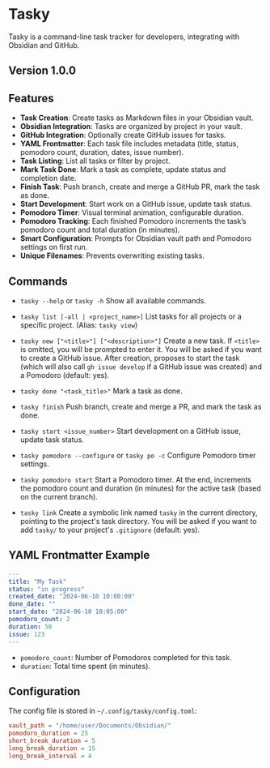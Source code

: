 # Tasky

Tasky is a command-line task tracker for developers, integrating with Obsidian and GitHub.

## Version 1.0.0

## Features

- **Task Creation**: Create tasks as Markdown files in your Obsidian vault.
- **Obsidian Integration**: Tasks are organized by project in your vault.
- **GitHub Integration**: Optionally create GitHub issues for tasks.
- **YAML Frontmatter**: Each task file includes metadata (title, status, pomodoro count, duration, dates, issue number).
- **Task Listing**: List all tasks or filter by project.
- **Mark Task Done**: Mark a task as complete, update status and completion date.
- **Finish Task**: Push branch, create and merge a GitHub PR, mark the task as done.
- **Start Development**: Start work on a GitHub issue, update task status.
- **Pomodoro Timer**: Visual terminal animation, configurable duration.
- **Pomodoro Tracking**: Each finished Pomodoro increments the task’s pomodoro count and total duration (in minutes).
- **Smart Configuration**: Prompts for Obsidian vault path and Pomodoro settings on first run.
- **Unique Filenames**: Prevents overwriting existing tasks.

## Commands

- `tasky --help` or `tasky -h`
  Show all available commands.

- `tasky list [-all | <project_name>]`
  List tasks for all projects or a specific project. (Alias: `tasky view`)

- `tasky new ["<title>"] ["<description>"]`
  Create a new task. If `<title>` is omitted, you will be prompted to enter it. You will be asked if you want to create a GitHub issue. After creation, proposes to start the task (which will also call `gh issue develop` if a GitHub issue was created) and a Pomodoro (default: yes).

- `tasky done "<task_title>"`
  Mark a task as done.

- `tasky finish`
  Push branch, create and merge a PR, and mark the task as done.

- `tasky start <issue_number>`
  Start development on a GitHub issue, update task status.

- `tasky pomodoro --configure` or `tasky po -c`
  Configure Pomodoro timer settings.

- `tasky pomodoro start`
  Start a Pomodoro timer. At the end, increments the pomodoro count and duration (in minutes) for the active task (based on the current branch).

- `tasky link`
  Create a symbolic link named `tasky` in the current directory, pointing to the project's task directory. You will be asked if you want to add `tasky/` to your project's `.gitignore` (default: yes).

## YAML Frontmatter Example

```yaml
---
title: "My Task"
status: "in progress"
created_date: "2024-06-10 10:00:00"
done_date: ""
start_date: "2024-06-10 10:05:00"
pomodoro_count: 2
duration: 50
issue: 123
---
```

- `pomodoro_count`: Number of Pomodoros completed for this task.
- `duration`: Total time spent (in minutes).

## Configuration

The config file is stored in `~/.config/tasky/config.toml`:

```toml
vault_path = "/home/user/Documents/Obsidian/"
pomodoro_duration = 25
short_break_duration = 5
long_break_duration = 15
long_break_interval = 4
```
